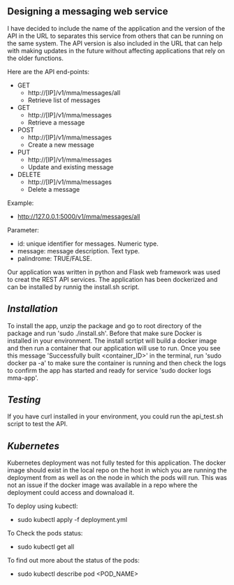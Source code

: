 Designing a messaging web service
------

I have decided to include the name of the application and the version of the API in the URL to separates this service from others that can be running on the same system. The API version is also included in the URL that can help with making updates in the future without affecting applications that rely on the older functions. 

Here are the API end-points:

- GET			
    - http://[IP]/v1/mma/messages/all		
    - Retrieve list of messages
- GET			
    - http://[IP]/v1/mma/messages			
    - Retrieve a message
- POST		    
    - http://[IP]/v1/mma/messages			
    - Create a new message
- PUT			
    - http://[IP]/v1/mma/messages			
    - Update and existing message		
- DELETE		
    - http://[IP]/v1/mma/messages			
    - Delete a message


Example:
-  http://127.0.0.1:5000/v1/mma/messages/all


Parameter: 
- id: 			unique identifier for messages. Numeric type.
- message: 		message description. Text type.
- palindrome: 	TRUE/FALSE.

Our application was written in python and Flask web framework was used to creat the REST API services. The application has been dockerized and can be installed by runnig the install.sh script.

*Installation*
----

To install the app, unzip the package and go to root directory of the package and run 'sudo ./install.sh'. Before that make sure Docker is installed in your environment. The install scrtipt will build a docker image and then run a container that our application will use to run. Once you see this message 'Successfully built <container_ID>' in the terminal, run 'sudo docker pa -a' to make sure the container is running and then check the logs to confirm the app has started and ready for service 'sudo docker logs mma-app'. 

*Testing*
----

If you have curl installed in your environment, you could run the api_test.sh script to test the API. 

*Kubernetes*
----

Kubernetes deployment was not fully tested for this application. The docker image should exist in the local repo on the host in which you are running the deployment from as well as on the node in which the pods will run. This was not an issue if the docker image was available in a repo where the deployment could access and downaload it. 

To deploy using kubectl:
- sudo kubectl apply -f deployment.yml

To Check the pods status:
- sudo kubectl get all

To find out more about the status of the pods:
- sudo kubectl describe pod <POD_NAME>
